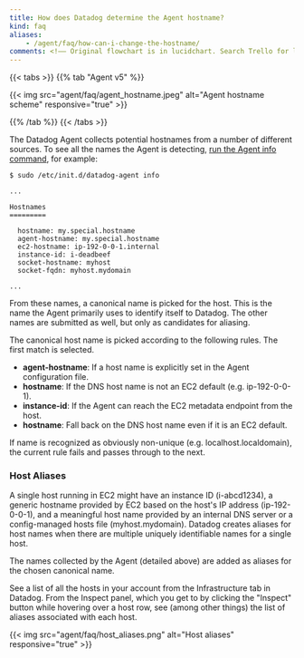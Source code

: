 ```yaml
---
title: How does Datadog determine the Agent hostname?
kind: faq
aliases:
    - /agent/faq/how-can-i-change-the-hostname/
comments: <!–– Original flowchart is in lucidchart. Search Trello for link or ask Grant. ––>
---
```


{{< tabs >}}
{{% tab "Agent v5" %}}

{{< img src="agent/faq/agent_hostname.jpeg" alt="Agent hostname scheme" responsive="true" >}}

{{% /tab %}}
{{< /tabs >}}

The Datadog Agent collects potential hostnames from a number of different sources. To see all the names the Agent is detecting, [run the Agent info command][1], for example:
```
$ sudo /etc/init.d/datadog-agent info

...

Hostnames
=========

  hostname: my.special.hostname
  agent-hostname: my.special.hostname
  ec2-hostname: ip-192-0-0-1.internal
  instance-id: i-deadbeef
  socket-hostname: myhost
  socket-fqdn: myhost.mydomain

...
```

From these names, a canonical name is picked for the host. This is the name the Agent primarily uses to identify itself to Datadog. The other names are submitted as well, but only as candidates for aliasing.

The canonical host name is picked according to the following rules. The first match is selected.

* **agent-hostname**: If a host name is explicitly set in the Agent configuration file.
* **hostname**: If the DNS host name is not an EC2 default (e.g. ip-192-0-0-1).
* **instance-id**: If the Agent can reach the EC2 metadata endpoint from the host.
* **hostname**: Fall back on the DNS host name even if it is an EC2 default.

If name is recognized as obviously non-unique (e.g. localhost.localdomain), the current rule fails and passes through to the next.

### Host Aliases

A single host running in EC2 might have an instance ID (i-abcd1234), a generic hostname provided by EC2 based on the host's IP address (ip-192-0-0-1), and a meaningful host name provided by an internal DNS server or a config-managed hosts file (myhost.mydomain). Datadog creates aliases for host names when there are multiple uniquely identifiable names for a single host.

The names collected by the Agent (detailed above) are added as aliases for the chosen canonical name.

See a list of all the hosts in your account from the Infrastructure tab in Datadog. From the Inspect panel, which you get to by clicking the "Inspect" button while hovering over a host row, see (among other things) the list of aliases associated with each host.

{{< img src="agent/faq/host_aliases.png" alt="Host aliases" responsive="true" >}}

[1]: /agent/faq/agent-commands/#agent-status-and-information
